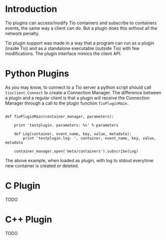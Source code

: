 # Introduction #
Tio plugins can access/modify Tio containers and subscribe to containers events, the same way a client can do. But a plugin does this without all the network penalty.

Tio plugin support was made in a way that a program can run as a plugin (inside Tio) and as a standalone executable (outside Tio) with few modifications. The plugin interface mimics the client API.

# Python Plugins #

As you may know, to connect to a Tio server a python script should call `tioclient.Connect` to create a Connection Manager. The difference between a plugin and a regular client is that a plugin will receive the Connection Manager through a call to the plugin function `TioPluginMain`.

```

def TioPluginMain(container_manager, parameters):

    print 'testplugin. parameters: %s' % parameters
		
    def Log(container, event_name, key, value, metadata):
        print 'testplugin.log: ', container, event_name, key, value, metadata
    
    container_manager.open('meta/containers').subscribe(Log)

```

The above example, when loaded as plugin, with log to stdout everytime new container is created or deleted.

# C Plugin #
TODO

# C++ Plugin #
TODO